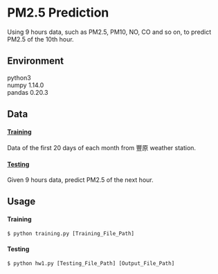 # PM2.5 Prediction
Using 9 hours data, such as PM2.5, PM10, NO, CO and so on, to predict PM2.5 of the 10th hour.

## Environment
python3 <br>
numpy 1.14.0 <br>
pandas 0.20.3

## Data
#### [Training](https://drive.google.com/open?id=1SW-Xvr2M-sT1eSGjEEREwnBnAuBXkpGO)
Data of the first 20 days of each month from 豐原 weather station. <br>
#### [Testing](https://drive.google.com/open?id=19u06yx_WbvvwkgfJT4NZ6BbgVRhf6Bas)
Given 9 hours data, predict PM2.5 of the next hour.

## Usage
#### Training
```$ python training.py [Training_File_Path]```

#### Testing
```$ python hw1.py [Testing_File_Path] [Output_File_Path]```
